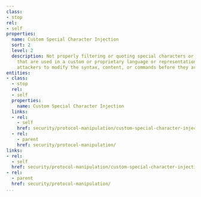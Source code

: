 ```yaml
---
class:
- stop
rel:
- self
properties:
  name: Custom Special Character Injection
  sort: 2
  level: 2
  description: Not properly filtering or quoting special characters or reserved words
    that are used in a custom or proprietary language or representation, allowing
    attackers to modify the syntax, content, or commands before they are processed.
entities:
- class:
  - stop
  rel:
  - self
  properties:
    name: Custom Special Character Injection
  links:
  - rel:
    - self
    href: security/protocol-manipulation/custom-special-character-injection.md
  - rel:
    - parent
    href: security/protocol-manipulation/
links:
- rel:
  - self
  href: security/protocol-manipulation/custom-special-character-injection.md
- rel:
  - parent
  href: security/protocol-manipulation/
...
```

